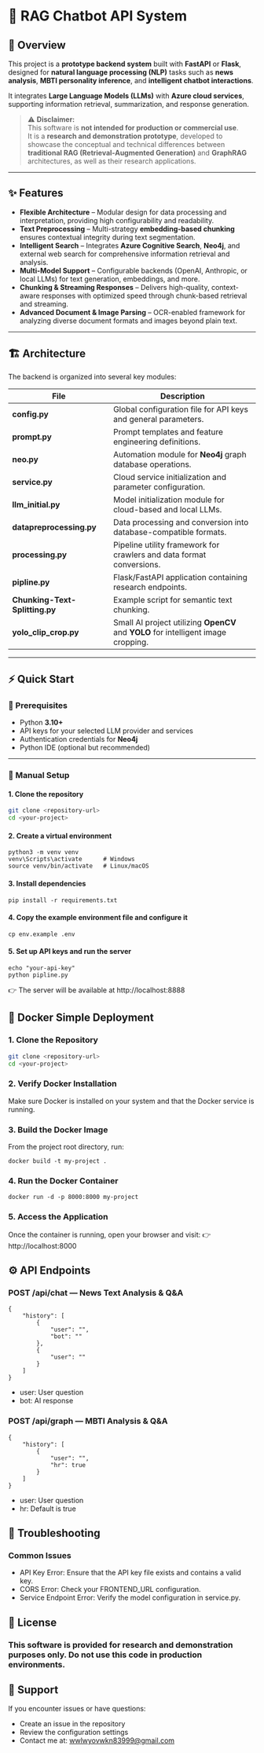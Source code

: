 # 🤖 RAG Chatbot API System

## 🧭 Overview

This project is a **prototype backend system** built with **FastAPI** or **Flask**, designed for **natural language processing (NLP)** tasks such as **news analysis**, **MBTI personality inference**, and **intelligent chatbot interactions**.  

It integrates **Large Language Models (LLMs)** with **Azure cloud services**, supporting information retrieval, summarization, and response generation.  

> ⚠️ **Disclaimer:**  
> This software is **not intended for production or commercial use**.  
> It is a **research and demonstration prototype**, developed to showcase the conceptual and technical differences between **traditional RAG (Retrieval-Augmented Generation)** and **GraphRAG** architectures, as well as their research applications.

---

## ✨ Features

- **Flexible Architecture** – Modular design for data processing and interpretation, providing high configurability and readability.  
- **Text Preprocessing** – Multi-strategy **embedding-based chunking** ensures contextual integrity during text segmentation.  
- **Intelligent Search** – Integrates **Azure Cognitive Search**, **Neo4j**, and external web search for comprehensive information retrieval and analysis.  
- **Multi-Model Support** – Configurable backends (OpenAI, Anthropic, or local LLMs) for text generation, embeddings, and more.  
- **Chunking & Streaming Responses** – Delivers high-quality, context-aware responses with optimized speed through chunk-based retrieval and streaming.  
- **Advanced Document & Image Parsing** – OCR-enabled framework for analyzing diverse document formats and images beyond plain text.

---

## 🏗️ Architecture

The backend is organized into several key modules:

| File | Description |
|------|--------------|
| **config.py** | Global configuration file for API keys and general parameters. |
| **prompt.py** | Prompt templates and feature engineering definitions. |
| **neo.py** | Automation module for **Neo4j** graph database operations. |
| **service.py** | Cloud service initialization and parameter configuration. |
| **llm_initial.py** | Model initialization module for cloud-based and local LLMs. |
| **datapreprocessing.py** | Data processing and conversion into database-compatible formats. |
| **processing.py** | Pipeline utility framework for crawlers and data format conversions. |
| **pipline.py** | Flask/FastAPI application containing research endpoints. |
| **Chunking-Text-Splitting.py** | Example script for semantic text chunking. |
| **yolo_clip_crop.py** | Small AI project utilizing **OpenCV** and **YOLO** for intelligent image cropping. |

---

## ⚡ Quick Start

### 🧩 Prerequisites
- Python **3.10+**
- API keys for your selected LLM provider and services
- Authentication credentials for **Neo4j**
- Python IDE (optional but recommended)

---

### 🐍 Manual Setup

####  1. Clone the repository
```bash
git clone <repository-url>
cd <your-project>
```

####  2. Create a virtual environment
```
python3 -m venv venv
venv\Scripts\activate      # Windows
source venv/bin/activate   # Linux/macOS
```

#### 3. Install dependencies
```
pip install -r requirements.txt
```

#### 4. Copy the example environment file and configure it
```
cp env.example .env
```

####  5. Set up API keys and run the server
```
echo "your-api-key"
python pipline.py
```

👉 The server will be available at http://localhost:8888

## 🐳 Docker Simple Deployment

### 1. Clone the Repository
```bash
git clone <repository-url>
cd <your-project>
```

### 2. Verify Docker Installation
Make sure Docker is installed on your system and that the Docker service is running.

### 3. Build the Docker Image
From the project root directory, run:
```
docker build -t my-project .
```

### 4. Run the Docker Container
```
docker run -d -p 8000:8000 my-project
```

### 5. Access the Application
Once the container is running, open your browser and visit:
👉 http://localhost:8000

## ⚙️ API Endpoints
### POST /api/chat — News Text Analysis & Q&A
```
{
    "history": [
        {
            "user": "",
            "bot": ""
        },
        {
            "user": ""
        }
    ]
}
```
- user: User question
- bot: AI response

### POST /api/graph — MBTI Analysis & Q&A
```
{
    "history": [
        {
            "user": "",
            "hr": true
        }
    ]
}
```
- user: User question
- hr: Default is true

## 🧩 Troubleshooting
### Common Issues
- API Key Error: Ensure that the API key file exists and contains a valid key.
- CORS Error: Check your FRONTEND_URL configuration.
- Service Endpoint Error: Verify the model configuration in service.py.

## 📄 License
### This software is provided for research and demonstration purposes only. Do not use this code in production environments.

## 💬 Support
If you encounter issues or have questions:
- Create an issue in the repository
- Review the configuration settings
- Contact me at: wwlwyovwkn83999@gmail.com

